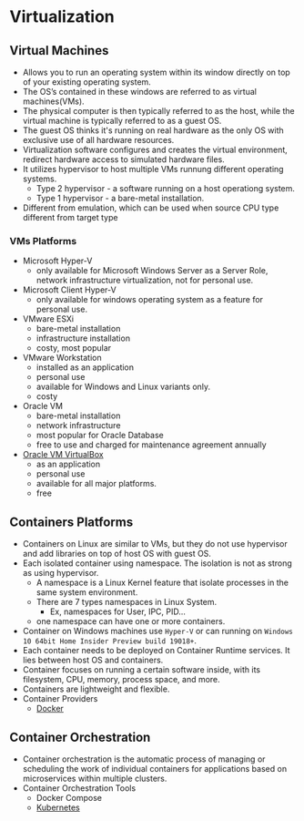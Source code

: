 # Virtualization

## Virtual Machines

- Allows you to run an operating system within its window directly on top of your existing operating system.
- The OS’s contained in these windows are referred to as virtual machines(VMs).
- The physical computer is then typically referred to as the host, while the virtual machine is typically referred to as a guest OS.
- The guest OS thinks it's running on real hardware as the only OS with exclusive use of all hardware resources.
- Virtualization software configures and creates the virtual environment, redirect hardware access to simulated hardware files.
- It utilizes hypervisor to host multiple VMs runnung different operating systems.
  - Type 2 hypervisor - a software running on a host operationg system.
  - Type 1 hypervisor - a bare-metal installation.
- Different from emulation, which can be used when source CPU type different from target type

### VMs Platforms

- Microsoft Hyper-V
  - only available for Microsoft Windows Server as a Server Role, network infrastructure virtualization, not for personal use.
- Microsoft Client Hyper-V
  - only available for windows operating system as a feature for personal use.
- VMware ESXi
  - bare-metal installation
  - infrastructure installation
  - costy, most popular
- VMware Workstation
  - installed as an application
  - personal use
  - available for Windows and Linux variants only.
  - costy
- Oracle VM
  - bare-metal installation
  - network infrastructure
  - most popular for Oracle Database
  - free to use and charged for maintenance agreement annually
- [Oracle VM VirtualBox](virtualbox.md)
  - as an application
  - personal use
  - available for all major platforms.
  - free

## Containers Platforms

- Containers on Linux are similar to VMs, but they do not use hypervisor and add libraries on top of host OS with guest OS.
- Each isolated container using namespace. The isolation is not as strong as using hypervisor.
  - A namespace is a Linux Kernel feature that isolate processes in the same system environment.
  - There are 7 types namespaces in Linux System.
    - Ex, namespaces for User, IPC, PID...
  - one namespace can have one or more containers.
- Container on Windows machines use `Hyper-V` or can running on `Windows 10 64bit Home Insider Preview build 19018+`.
- Each container needs to be deployed on Container Runtime services. It lies between host OS and containers.
- Container focuses on running a certain software inside, with its filesystem, CPU, memory, process space, and more.
- Containers are lightweight and flexible.
- Container Providers
  - [Docker](docker.md)

## Container Orchestration

- Container orchestration is the automatic process of managing or scheduling the work of individual containers for applications based on microservices within multiple clusters.
- Container Orchestration Tools
  - Docker Compose
  - [Kubernetes](kubernetes.md)

